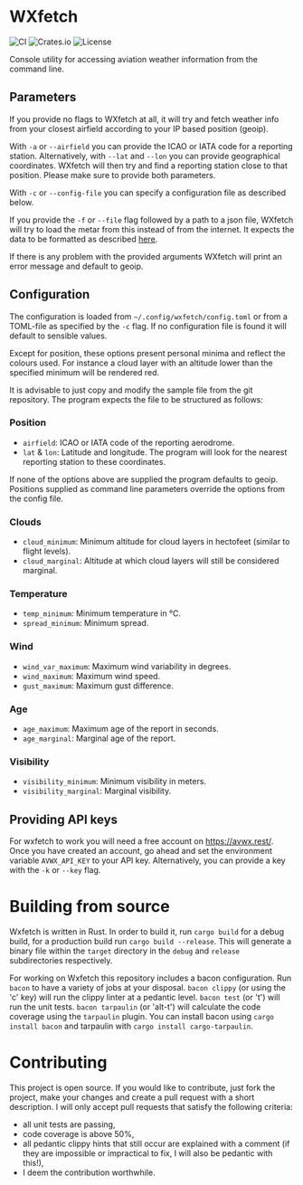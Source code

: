 # WXfetch

![CI](https://github.com/rrarny/wxfetch/actions/workflows/rust.yml/badge.svg) ![Crates.io](https://img.shields.io/crates/v/wxfetch) ![License](https://img.shields.io/badge/License-Apache_2.0-blue.svg)

Console utility for accessing aviation weather information from the command line.

## Parameters

If you provide no flags to WXfetch at all, it will try and fetch weather info from your closest airfield according to your IP based position (geoip).

With `-a` or `--airfield` you can provide the ICAO or IATA code for a reporting station. Alternatively, with `--lat` and `--lon` you can provide geographical coordinates. WXfetch will then try and find a reporting station close to that position. Please make sure to provide both parameters.

With `-c` or `--config-file` you can specify a configuration file as described below.

If you provide the `-f` or `--file` flag followed by a path to a json file, WXfetch will try to load the metar from this instead of from the internet. It expects the data to be formatted as described [here](https://avwx.docs.apiary.io/#reference/0/metar/get-metar-report).

If there is any problem with the provided arguments WXfetch will print an error message and default to geoip.

## Configuration

The configuration is loaded from `~/.config/wxfetch/config.toml` or from a TOML-file as specified by the `-c` flag. If no configuration file is found it will default to sensible values.

Except for position, these options present personal minima and reflect the colours used. For instance a cloud layer with an altitude lower than the specified minimum will be rendered red.

It is advisable to just copy and modify the sample file from the git repository. The program expects the file to be structured as follows:

### Position

  - `airfield`: ICAO or IATA code of the reporting aerodrome.
  - `lat` & `lon`: Latitude and longitude. The program will look for the nearest reporting station to these coordinates.

If none of the options above are supplied the program defaults to geoip. Positions supplied as command line parameters override the options from the config file.

### Clouds

  - `cloud_minimum`: Minimum altitude for cloud layers in hectofeet (similar to flight levels).
  - `cloud_marginal`: Altitude at which cloud layers will still be considered marginal.
  
### Temperature

  - `temp_minimum`: Minimum temperature in °C.
  - `spread_minimum`: Minimum spread.

### Wind

  - `wind_var_maximum`: Maximum wind variability in degrees.
  - `wind_maximum`: Maximum wind speed.
  - `gust_maximum`: Maximum gust difference.
  
### Age

  - `age_maximum`: Maximum age of the report in seconds.
  - `age_marginal`: Marginal age of the report.
  
### Visibility

  - `visibility_minimum`: Minimum visibility in meters.
  - `visibility_marginal`: Marginal visibility.
  
## Providing API keys

For wxfetch to work you will need a free account on https://avwx.rest/. Once you have created an account, go ahead and set the environment variable `AVWX_API_KEY` to your API key. Alternatively, you can provide a key with the `-k` or `--key` flag.

# Building from source

Wxfetch is written in Rust. In order to build it, run `cargo build` for a debug build, for a production build run `cargo build --release`. This will generate a binary file within the `target` directory in the `debug` and `release` subdirectories respectively.

For working on Wxfetch this repository includes a bacon configuration. Run `bacon` to have a variety of jobs at your disposal. `bacon clippy` (or using the 'c' key) will run the clippy linter at a pedantic level. `bacon test` (or 't') will run the unit tests. `bacon tarpaulin` (or 'alt-t') will calculate the code coverage using the `tarpaulin` plugin. You can install bacon using `cargo install bacon` and tarpaulin with `cargo install cargo-tarpaulin`.

# Contributing

This project is open source. If you would like to contribute, just fork the project, make your changes and create a pull request with a short description. I will only accept pull requests that satisfy the following criteria:
- all unit tests are passing,
- code coverage is above 50%,
- all pedantic clippy hints that still occur are explained with a comment (if they are impossible or impractical to fix, I will also be pedantic with this!),
- I deem the contribution worthwhile.
